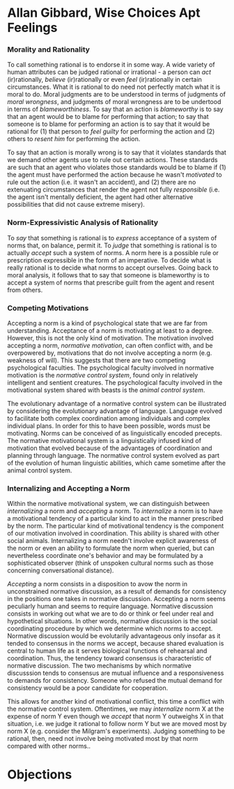 # Allan Gibbard, Wise Choices Apt Feelings

### Morality and Rationality

To call something rational is to endorse it in some way. A wide variety of human attributes can be judged rational or irrational - a person can *act* (ir)rationally, *believe* (ir)rationally or even *feel* (ir)rationally in certain circumstances. What it is rational to do need not perfectly match what it is moral to do. Moral judgments are to be understood in terms of judgments of *moral wrongness*, and judgments of moral wrongness are to be undertood in terms of *blameworthiness*. To say that an action is *blameworthy* is to say that an agent would be to blame for performing that action; to say that someone is to blame for performing an action is to say that it would be rational for (1) that person to *feel guilty* for performing the action and (2) others to *resent him* for performing the action. 

To say that an action is morally wrong is to say that it violates standards that we demand other agents use to rule out certain actions. These standards are such that an agent who violates those standards would be to blame if (1) the agent must have performed the action because he wasn't *motivated* to rule out the action (i.e. it wasn't an accident), and (2) there are no extenuating circumstances that render the agent not fully *responsible* (i.e. the agent isn't mentally deficient, the agent had other alternative possibilities that did not cause extreme misery).

### Norm-Expressivistic Analysis of Rationality

To *say* that something is rational is to *express* acceptance of a system of norms that, on balance, permit it. To *judge* that something is rational is to actually *accept* such a system of norms. A norm here is a possible rule or prescription expressible in the form of an imperative. To decide what is really rational is to decide what norms to accept ourselves. Going back to moral analysis, it follows that to say that someone is blameworthy is to accept a system of norms that prescribe guilt from the agent and resent from others.

### Competing Motivations

Accepting a norm is a kind of psychological state that we are far from understanding. Acceptance of a norm is motivating at least to a degree. However, this is not the only kind of motivation. The motivation involved accepting a norm, *normative motivation*, can often conflict with, and be overpowered by, motivations that do not involve accepting a norm (e.g. weakness of will). This suggests that there are two competing psychological faculties. The psychological faculty involved in normative motivation is the *normative control system*, found only in relatively intelligent and sentient creatures. The psychological faculty involved in the motivational system shared with beasts is the *animal control system*.

The evolutionary advantage of a normative control system can be illustrated by considering the evolutionary advantage of language. Language evolved to facilitate both complex coordination among individuals and complex individual plans. In order for this to have been possible, words must be motivating. Norms can be conceived of as linguistically encoded precepts. The normative motivational system is a linguistically infused kind of motivation that evolved because of the advantages of coordination and planning through language. The normative control system evolved as part of the evolution of human linguistic abilities, which came sometime after the animal control system.

### Internalizing and Accepting a Norm

Within the normative motivational system, we can distinguish between *internalizing* a norm and *accepting* a norm. To *internalize* a norm is to have a motivational tendency of a particular kind to act in the manner prescribed by the norm. The particular kind of motivational tendency is the component of our motivation involved in coordination. This ability is shared with other social animals. Internalizing a norm needn't involve explicit awareness of the norm or even an ability to formulate the norm when queried, but can nevertheless coordinate one's behavior and may be formulated by a sophisticated observer (think of unspoken cultural norms such as those concerning conversational distance). 

*Accepting* a norm consists in a disposition to avow the norm in unconstrained normative discussion, as a result of demands for consistency in the positions one takes in normative discussion. Accepting a norm seems peculiarly human and seems to require language. Normative discussion consists in working out what we are to do or think or feel under real and hypothetical situations. In other words, normative discussion is the social coordinating procedure by which we determine which norms to accept. Normative discussion would be evolutarily advantageous only insofar as it tended to consensus in the norms we accept, because shared evaluation is central to human life as it serves biological functions of rehearsal and coordination. Thus, the tendency toward consensus is characteristic of normative discussion. The two mechanisms by which normative discusssion tends to consensus are mutual influence and a responsiveness to demands for consistency. Someone who refused the mutual demand for consistency would be a poor candidate for cooperation.

This allows for another kind of motivational conflict, this time a conflict with the normative control system. Oftentimes, we may *internalize* norm X at the expense of norm Y even though we *accept* that norm Y outweighs X in that situation, i.e. we judge it rational to follow norm Y but we are moved most by norm X (e.g. consider the Milgram's experiments). Judging something to be rational, then, need not involve being motivated most by that norm compared with other norms..

# Objections